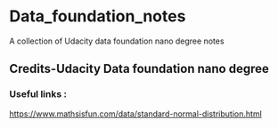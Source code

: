 # Data_foundation_notes
A collection of Udacity data foundation nano degree notes 
## Credits-Udacity Data foundation nano degree
### Useful links :
https://www.mathsisfun.com/data/standard-normal-distribution.html 
